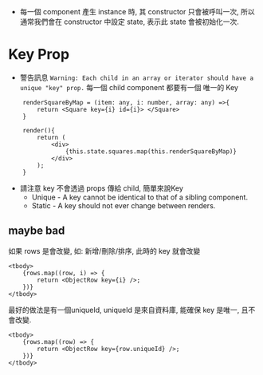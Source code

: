 - 每一個 component 產生 instance 時, 其 constructor 只會被呼叫一次, 所以通常我們會在 constructor 中設定 state, 表示此 state 會被初始化一次. 

# Key Prop
- 警告訊息 `Warning: Each child in an array or iterator should have a unique "key" prop.` 每一個 child component 都要有一個 唯一的 Key
```tsx
    renderSquareByMap = (item: any, i: number, array: any) =>{
        return <Square key={i} id={i}> </Square>
    }

    render(){
        return (
            <div>
                {this.state.squares.map(this.renderSquareByMap)}
            </div>
        );
    }
``` 

- 請注意 key 不會透過 props 傳給 child, 簡單來說Key
    - Unique - A key cannot be identical to that of a sibling component.
    - Static - A key should not ever change between renders.

## maybe bad 
如果 rows 是會改變, 如: 新增/刪除/排序, 此時的 key 就會改變
```tsx
<tbody>
    {rows.map((row, i) => {
        return <ObjectRow key={i} />;
    })}
</tbody>
```
最好的做法是有一個uniqueId, uniqueId 是來自資料庫, 能確保 key 是唯一, 且不會改變. 
```tsx
<tbody>
    {rows.map((row) => {
        return <ObjectRow key={row.uniqueId} />;
    })}
</tbody>
```
